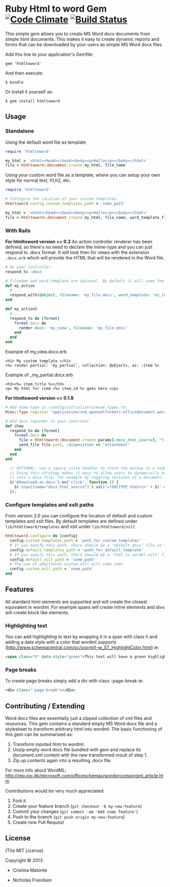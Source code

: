 # Ruby Html to word Gem [![Code Climate](https://codeclimate.com/github/nickfrandsen/htmltoword.png)](https://codeclimate.com/github/nickfrandsen/htmltoword) [![Build Status](https://travis-ci.org/nickfrandsen/htmltoword.png)](https://travis-ci.org/nickfrandsen/htmltoword)

This simple gem allows you to create MS Word docx documents from simple html documents. This makes it easy to create dynamic reports and forms that can be downloaded by your users as simple MS Word docx files.

Add this line to your application's Gemfile:

    gem 'htmltoword'

And then execute:

    $ bundle

Or install it yourself as:

    $ gem install htmltoword

## Usage

### Standalone

Using the default word file as template
```ruby
require 'htmltoword'

my_html = '<html><head></head><body><p>Hello</p></body></html>'
file = Htmltoword::Document.create my_html, file_name
```

Using your custom word file as a template, where you can setup your own style for normal text, h1,h2, etc.
```ruby
require 'htmltoword'

# Configure the location of your custom templates
Htmltoword.config.custom_templates_path = 'some_path'

my_html = '<html><head></head><body><p>Hello</p></body></html>'
file = Htmltoword::Document.create my_html, file_name, word_template_file_name
```

### With Rails
**For htmltoword version >= 0.2**
An action controller renderer has been defined, so there's no need to declare the mime-type and you can just respond to .docx format. It will look then for views with the extension ```.docx.erb``` which will provide the HTML that will be rendered in the Word file.

```ruby
# On your controller.
respond_to :docx

# filename and word_template are optional. By default it will name the file as your action and use the default template provided by the gem. The use of the .docx in the filename and word_template is optional.
def my_action
  # ...
  respond_with(@object, filename: 'my_file.docx', word_template: 'my_template.docx')
end

def my_action2
  # ...
  respond_to do |format|
    format.docx do
      render docx: 'my_view', filename: 'my_file.docx'
    end
  end
end
```

Example of my_view.docx.erb
```
<h1> My custom template </h1>
<%= render partial: 'my_partial', collection: @objects, as: :item %>
```
Example of _my_partial.docx.erb
```
<h3><%= item.title %></h3>
<p> My html for item <%= item.id %> goes here </p>
```

**For htmltoword version <= 0.1.8**
```ruby
# Add mime-type in /config/initializers/mime_types.rb:
Mime::Type.register "application/vnd.openxmlformats-officedocument.wordprocessingml.document", :docx

# Add docx reponder in your controler
def show
  respond_to do |format|
    format.docx do
      file = Htmltoword::Document.create params[:docx_html_source], "file_name.docx"
      send_file file.path, :disposition => "attachment"
    end
  end
end
```

```javascript
  // OPTIONAL: Use a jquery click handler to store the markup in a hidden form field before the form is submitted.
  // Using this strategy makes it easy to allow users to dynamically edit the document that will be turned
  // into a docx file, for example by toggling sections of a document.
  $('#download-as-docx').on('click', function () {
    $('input[name="docx_html_source"]').val('<!DOCTYPE html>\n' + $('.delivery').html());
  });
```

### Configure templates and xslt paths

From version 2.0 you can configure the location of default and custom templates and xslt files. By default templates are defined under ```lib/htmltoword/templates``` and xslt under ```lib/htmltoword/xslt```

```ruby
Htmltoword.configure do |config|
  config.custom_templates_path = 'path_for_custom_templates'
  # If you modify this path, there should be a 'default.docx' file in there
  config.default_templates_path = 'path_for_default_template'
  # If you modify this path, there should be a 'html_to_wordml.xslt' file in there
  config.default_xslt_path = 'some_path'
  # The use of additional custom xslt will come soon
  config.custom_xslt_path = 'some_path'
end
```

## Features

All standard html elements are supported and will create the closest equivalent in wordml. For example spans will create inline elements and divs will create block like elements.

### Highlighting text

You can add highlighting to text by wrapping it in a span with class h and adding a data style with a color that wordml supports (http://www.schemacentral.com/sc/ooxml/t-w_ST_HighlightColor.html) ie:

```html
<span class="h" data-style="green">This text will have a green highlight</span>
```

### Page breaks

To create page breaks simply add a div with class -page-break ie:

```html
<div class="-page-break"></div>
````

## Contributing / Extending

Word docx files are essentially just a zipped collection of xml files and resources.
This gem contains a standard empty MS Word docx file and a stylesheet to transform arbitrary html into wordml.
The basic functioning of this gem can be summarised as:

1. Transform inputed html to wordml.
2. Unzip empty word docx file bundled with gem and replace its document.xml content with the new transformed result of step 1.
3. Zip up contents again into a resulting .docx file.

For more info about WordML: http://rep.oio.dk/microsoft.com/officeschemas/wordprocessingml_article.htm

Contributions would be very much appreciated.

1. Fork it
2. Create your feature branch (`git checkout -b my-new-feature`)
3. Commit your changes (`git commit -am 'Add some feature'`)
4. Push to the branch (`git push origin my-new-feature`)
5. Create new Pull Request

## License

(The MIT License)

Copyright © 2013:

* Cristina Matonte

* Nicholas Frandsen
